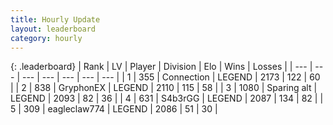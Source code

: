 ```yaml
---
title: Hourly Update
layout: leaderboard
category: hourly
---
```


{: .leaderboard}
| Rank | LV | Player | Division | Elo | Wins | Losses |
| --- | --- | --- | --- | --- | --- | --- |
| <span data-change="0">1</span> | 355 | <span title="ID: 539711">Connection</span> | LEGEND | <span data-change="0">2173</span> | <span data-change="0">122</span> | <span data-change="0">60</span> |
| <span data-change="0">2</span> | 838 | <span title="ID: 315148">GryphonEX</span> | LEGEND | <span data-change="0">2110</span> | <span data-change="0">115</span> | <span data-change="0">58</span> |
| <span data-change="0">3</span> | 1080 | <span title="ID: 203132">Sparing alt</span> | LEGEND | <span data-change="-1">2093</span> | <span data-change="6">82</span> | <span data-change="3">36</span> |
| <span data-change="0">4</span> | 631 | <span title="ID: 166888">S4b3rGG</span> | LEGEND | <span data-change="0">2087</span> | <span data-change="0">134</span> | <span data-change="0">82</span> |
| <span data-change="0">5</span> | 309 | <span title="ID: 518429">eagleclaw774</span> | LEGEND | <span data-change="0">2086</span> | <span data-change="0">51</span> | <span data-change="0">30</span> |